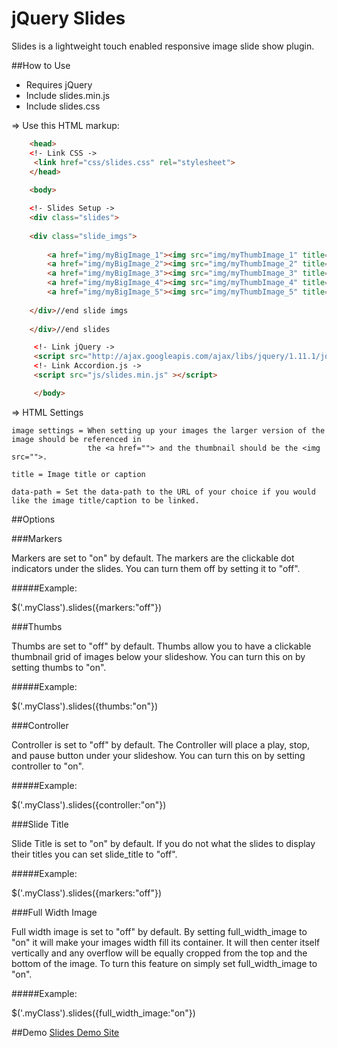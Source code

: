 jQuery Slides
================

Slides is a lightweight touch enabled responsive image slide show plugin.

##How to Use
- Requires jQuery
- Include slides.min.js
- Include slides.css

=> Use this HTML markup:
 
```html
    <head>
    <!- Link CSS ->
	 <link href="css/slides.css" rel="stylesheet">
    </head>
    
    <body>

    <!- Slides Setup ->
	<div class="slides">
 
    <div class="slide_imgs">
 
		<a href="img/myBigImage_1"><img src="img/myThumbImage_1" title="My Image Title" data-path="http://www.myurl.com"></a>
		<a href="img/myBigImage_2"><img src="img/myThumbImage_2" title="My Image Title" data-path="http://www.myurl.com"></a>
		<a href="img/myBigImage_3"><img src="img/myThumbImage_3" title="My Image Title" data-path="http://www.myurl.com"></a>
		<a href="img/myBigImage_4"><img src="img/myThumbImage_4" title="My Image Title" data-path="http://www.myurl.com"></a>
		<a href="img/myBigImage_5"><img src="img/myThumbImage_5" title="My Image Title" data-path="http://www.myurl.com"></a>
 
	</div>//end slide imgs
	 
	</div>//end slides  

     <!- Link jQuery ->
     <script src="http://ajax.googleapis.com/ajax/libs/jquery/1.11.1/jquery.min.js"></script> 
 	 <!- Link Accordion.js ->
	 <script src="js/slides.min.js" ></script>

	 </body>
```
=> HTML Settings

	image settings = When setting up your images the larger version of the image should be referenced in
                     the <a href=""> and the thumbnail should be the <img src="">.

    title = Image title or caption

    data-path = Set the data-path to the URL of your choice if you would like the image title/caption to be linked.
          

##Options

###Markers

Markers are set to "on" by default. The markers are the clickable dot indicators under the slides. You can turn them off by setting it to "off".

#####Example:

$('.myClass').slides({markers:"off"})

###Thumbs

Thumbs are set to "off" by default. Thumbs allow you to have a clickable thumbnail grid of images below your slideshow. You can turn this on by setting thumbs to "on".

#####Example:

$('.myClass').slides({thumbs:"on"})

###Controller

Controller is set to "off" by default. The Controller will place a play, stop, and pause button under your slideshow. You can turn this on by setting controller to "on".

#####Example:

$('.myClass').slides({controller:"on"})

###Slide Title

Slide Title is set to "on" by default. If you do not what the slides to display their titles you can set slide_title to "off".

#####Example:

$('.myClass').slides({markers:"off"})

###Full Width Image

Full width image is set to "off" by default. By setting full_width_image to "on" it will make your images width fill its container. It will then center itself vertically and any overflow will be equally cropped from the top and the bottom of the image. To turn this feature on simply set full_width_image to "on".

#####Example:

$('.myClass').slides({full_width_image:"on"})

##Demo
[Slides Demo Site](http://www.jeffreyjpoland.com/jquery/slideshow/)
